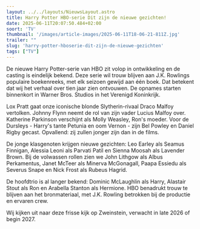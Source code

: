 ```yaml
---
layout: ../../layouts/NieuwsLayout.astro
title: Harry Potter HBO-serie Dit zijn de nieuwe gezichten!
date: 2025-06-11T20:07:50.484+02:00
soort: 'TV'
thumbnail: '/images/article-images/2025-06-11T18-06-21-811Z.jpg'
trailer: ""
slug: 'harry-potter-hboserie-dit-zijn-de-nieuwe-gezichten'
tags: ["TV"]
---
```


De nieuwe Harry Potter-serie van HBO zit volop in ontwikkeling en de casting is
eindelijk bekend. Deze serie wil trouw blijven aan J.K. Rowlings populaire
boekenreeks, met elk seizoen gewijd aan één boek. Dat betekent dat wij het
verhaal over tien jaar zien ontvouwen. De opnames starten binnenkort in Warner
Bros. Studios in het Verenigd Koninkrijk.

Lox Pratt gaat onze iconische blonde Slytherin-rivaal Draco Malfoy vertolken.
Johnny Flynn neemt de rol van zijn vader Lucius Malfoy over. Katherine Parkinson
verschijnt als Molly Weasley, Ron's moeder. Voor de Dursleys - Harry's tante
Petunia en oom Vernon - zijn Bel Powley en Daniel Rigby gecast. Opvallend: zij
zullen jonger zijn dan in de films.

De jonge klasgenoten krijgen nieuwe gezichten: Leo Earley als Seamus Finnigan,
Alessia Leoni als Parvati Patil en Sienna Moosah als Lavender Brown. Bij de
volwassen rollen zien we John Lithgow als Albus Perkamentus, Janet McTeer als
Minerva McGonagall, Paapa Essiedu als Severus Snape en Nick Frost als Rubeus
Hagrid.

De hoofdtrio is al langer bekend: Dominic McLaughlin als Harry, Alastair Stout
als Ron en Arabella Stanton als Hermione. HBO benadrukt trouw te blijven aan het
bronmateriaal, met J.K. Rowling betrokken bij de productie en ervaren crew.

Wij kijken uit naar deze frisse kijk op Zweinstein, verwacht in late 2026 of
begin 2027.